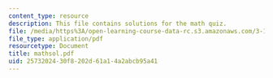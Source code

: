```yaml
---
content_type: resource
description: This file contains solutions for the math quiz.
file: /media/https%3A/open-learning-course-data-rc.s3.amazonaws.com/3-185-transport-phenomena-in-materials-engineering-fall-2003/2573202430f8202d61a14a2abcb95a41_mathsol.pdf
file_type: application/pdf
resourcetype: Document
title: mathsol.pdf
uid: 25732024-30f8-202d-61a1-4a2abcb95a41
---
```

